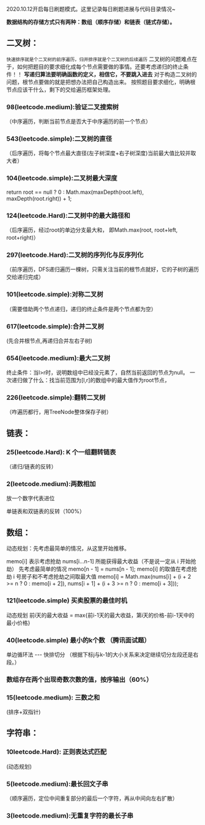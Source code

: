 2020.10.12开启每日刷题模式。这里记录每日刷题进展与代码目录情况~

**数据结构的存储方式只有两种：数组（顺序存储）和链表（链式存储）。**
## 二叉树：
`快速排序就是个二叉树的前序遍历，归并排序就是个二叉树的后续遍历`
二叉树的问题难点在于，如何把题目的要求细化成每个节点需要做的事情。还要考虑递归的终止条件！！
**写递归算法要明确函数的定义，相信它，不要跳入进去**
对于构造二叉树的问题，根节点要做的就是把想办法把自己构造出来。
按照题目要求细化，明确根节点应该干什么，剩下的交给遍历框架处理。

### 98(leetcode.medium):验证二叉搜索树
（中序遍历，判断当前节点是否大于中序遍历的前一个节点）
### 543(leetcode.simple):二叉树的直径
（后序遍历，将每个节点最大直径(左子树深度+右子树深度)当前最大值比较并取大者）
### 104(leetcode.simple):二叉树最大深度 
return root == null ? 0 : Math.max(maxDepth(root.left), maxDepth(root.right)) + 1;
### 124(leetcode.Hard):二叉树中的最大路径和
（后序遍历，经过root的单边分支最大和， 即Math.max(root, root+left, root+right)）
### 297(leetcode.Hard):二叉树的序列化与反序列化
（前序遍历，DFS递归遍历一棵树，只需关注当前的根节点就好，它的子树的遍历交给递归完成）
### 101(leetcode.simple):对称二叉树
（需要借助两个节点递归，递归的终止条件是两个节点都为空）
### 617(leetcode.simple):合并二叉树
(先合并根节点,再递归合并左右子树)
### 654(leetcode.medium):最大二叉树
终止条件：当l>r时，说明数组中已经没元素了，自然当前返回的节点为null。
一次递归做了什么：找当前范围为[l,r]的数组中的最大值作为root节点，
### 226(leetcode.simple):翻转二叉树
（咋遍历都行，用TreeNode整体保存子树）


## 链表：
### 25(leetcode.Hard): K 个一组翻转链表 
（递归/链表的反转）
### 2(leetcode.medium):两数相加
放一个数字代表进位


单链表和双链表的反转（100%）

## 数组：
动态规划：先考虑最简单的情况，从这里开始推移。

 memo[i] 表示考虑抢劫 nums[i...n-1] 所能获得最大收益（不是说一定从 i 开始抢劫）
 先考虑最简单的情况 memo[n - 1] = nums[n - 1];
 memo[i] 的取值在考虑抢劫 i 号房子和不考虑抢劫之间取最大值 
 memo[i] = Math.max(nums[i] + (i + 2 >= n ? 0 : memo[i + 2]), nums[i + 1] + (i + 3 >= n ? 0 : memo[i + 3]));

### 121(leetcode.simple) 买卖股票的最佳时机
动态规划 前i天的最大收益 = max{前i-1天的最大收益，第i天的价格-前i-1天中的最小价格}

### 40(leetcode.simple) 最小的k个数 （腾讯面试题）
单边循环法 --- 快排切分 （根据下标j与k-1的大小关系来决定继续切分左段还是右段。）

### 数组存在两个出现奇数次数的值，按序输出（60%）

### 15(leetcode.medium): 三数之和 
(排序+双指针)

## 字符串：
### 10leetcode.Hard): 正则表达式匹配 
(动态规划)
### 5(leetcode.medium):最长回文子串 
（顺序遍历，定位中间重复部分的最后一个字符，再从中间向左右扩散）
### 3(leetcode.medium):无重复字符的最长子串

